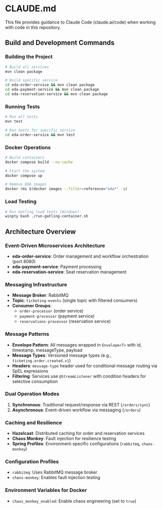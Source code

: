 # CLAUDE.md

This file provides guidance to Claude Code (claude.ai/code) when working with code in this repository.

## Build and Development Commands

### Building the Project
```bash
# Build all services
mvn clean package

# Build specific service
cd eda-order-service && mvn clean package
cd eda-payment-service && mvn clean package  
cd eda-reservation-service && mvn clean package
```

### Running Tests
```bash
# Run all tests
mvn test

# Run tests for specific service
cd eda-order-service && mvn test
```

### Docker Operations
```bash
# Build containers
docker compose build --no-cache

# Start the system
docker compose up

# Remove EDA images
docker rmi $(docker images --filter=reference="eda*" -q)
```

### Load Testing
```bash
# Run Gatling load tests (Windows)
winpty bash ./run-gatling-container.sh
```

## Architecture Overview

### Event-Driven Microservices Architecture
- **eda-order-service**: Order management and workflow orchestration (port 8080)
- **eda-payment-service**: Payment processing 
- **eda-reservation-service**: Seat reservation management

### Messaging Infrastructure
- **Message Broker**: RabbitMQ
- **Topic**: `ticketing-events` (single topic with filtered consumers)
- **Consumer Groups**: 
  - `order-processor` (order service)
  - `payment-processor` (payment service) 
  - `reservations-processor` (reservation service)

### Message Patterns
- **Envelope Pattern**: All messages wrapped in `Envelope<T>` with id, timestamp, messageType, payload
- **Message Types**: Versioned message types (e.g., `ticketing.order.created.v1`)
- **Headers**: `message-type` header used for conditional message routing via SpEL expressions
- **Filtering**: Services use `@StreamListener` with condition headers for selective consumption

### Dual Operation Modes
1. **Synchronous**: Traditional request/response via REST (`/orders/sync`)
2. **Asynchronous**: Event-driven workflow via messaging (`/orders`)

### Caching and Resilience
- **Hazelcast**: Distributed caching for order and reservation services
- **Chaos Monkey**: Fault injection for resilience testing
- **Spring Profiles**: Environment-specific configurations (`rabbitmq`, `chaos-monkey`)

### Configuration Profiles
- `rabbitmq`: Uses RabbitMQ message broker
- `chaos-monkey`: Enables fault injection testing

### Environment Variables for Docker
- `chaos_monkey_enabled`: Enable chaos engineering (set to `true`)